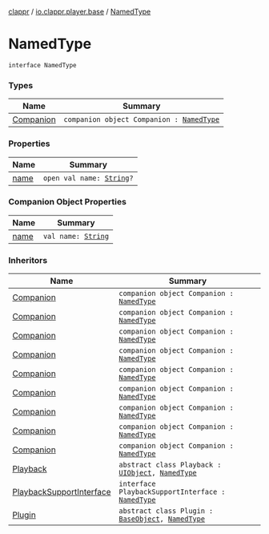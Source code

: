 [clappr](../../index.md) / [io.clappr.player.base](../index.md) / [NamedType](./index.md)

# NamedType

`interface NamedType`

### Types

| Name | Summary |
|---|---|
| [Companion](-companion/index.md) | `companion object Companion : `[`NamedType`](./index.md) |

### Properties

| Name | Summary |
|---|---|
| [name](name.md) | `open val name: `[`String`](https://kotlinlang.org/api/latest/jvm/stdlib/kotlin/-string/index.html)`?` |

### Companion Object Properties

| Name | Summary |
|---|---|
| [name](name.md) | `val name: `[`String`](https://kotlinlang.org/api/latest/jvm/stdlib/kotlin/-string/index.html) |

### Inheritors

| Name | Summary |
|---|---|
| [Companion](-companion/index.md) | `companion object Companion : `[`NamedType`](./index.md) |
| [Companion](../../io.clappr.player.plugin/-loading-plugin/-companion/index.md) | `companion object Companion : `[`NamedType`](./index.md) |
| [Companion](../../io.clappr.player.plugin/-poster-plugin/-companion/index.md) | `companion object Companion : `[`NamedType`](./index.md) |
| [Companion](../../io.clappr.player.plugin.container/-container-plugin/-companion/index.md) | `companion object Companion : `[`NamedType`](./index.md) |
| [Companion](../../io.clappr.player.plugin.container/-u-i-container-plugin/-companion/index.md) | `companion object Companion : `[`NamedType`](./index.md) |
| [Companion](../../io.clappr.player.plugin.control/-media-control/-companion/index.md) | `companion object Companion : `[`NamedType`](./index.md) |
| [Companion](../../io.clappr.player.plugin.control/-time-indicator-plugin/-companion/index.md) | `companion object Companion : `[`NamedType`](./index.md) |
| [Companion](../../io.clappr.player.plugin.core/-core-plugin/-companion/index.md) | `companion object Companion : `[`NamedType`](./index.md) |
| [Companion](../../io.clappr.player.plugin.core/-u-i-core-plugin/-companion/index.md) | `companion object Companion : `[`NamedType`](./index.md) |
| [Playback](../../io.clappr.player.components/-playback/index.md) | `abstract class Playback : `[`UIObject`](../-u-i-object/index.md)`, `[`NamedType`](./index.md) |
| [PlaybackSupportInterface](../../io.clappr.player.components/-playback-support-interface/index.md) | `interface PlaybackSupportInterface : `[`NamedType`](./index.md) |
| [Plugin](../../io.clappr.player.plugin/-plugin/index.md) | `abstract class Plugin : `[`BaseObject`](../-base-object/index.md)`, `[`NamedType`](./index.md) |
